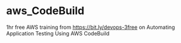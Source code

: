 # aws_CodeBuild
1hr free AWS training from https://bit.ly/devops-3free on Automating Application Testing Using AWS CodeBuild
